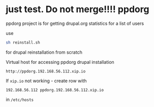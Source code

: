just test. Do not merge!!!!
ppdorg
======

ppdorg project is for getting drupal.org statistics for a list of users


use 
```sh
sh reinstall.sh
```
for drupal reinstallation from scratch

Virtual host for accessing ppdorg drupal installation 

```
http://ppdorg.192.168.56.112.xip.io
```

If ```xip.io``` not working - create row with

```hosts
192.168.56.112 ppdorg.192.168.56.112.xip.io
```

in ```/etc/hosts```
